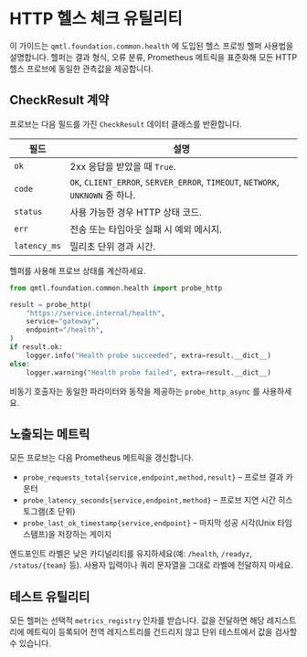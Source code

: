 # HTTP 헬스 체크 유틸리티

이 가이드는 `qmtl.foundation.common.health` 에 도입된 헬스 프로빙 헬퍼 사용법을 설명합니다. 헬퍼는 결과 형식, 오류 분류, Prometheus 메트릭을 표준화해 모든 HTTP 헬스 프로브에 동일한 관측값을 제공합니다.

## CheckResult 계약

프로브는 다음 필드를 가진 `CheckResult` 데이터 클래스를 반환합니다.

| 필드 | 설명 |
| --- | --- |
| `ok` | 2xx 응답을 받았을 때 `True`. |
| `code` | `OK`, `CLIENT_ERROR`, `SERVER_ERROR`, `TIMEOUT`, `NETWORK`, `UNKNOWN` 중 하나. |
| `status` | 사용 가능한 경우 HTTP 상태 코드. |
| `err` | 전송 또는 타임아웃 실패 시 예외 메시지. |
| `latency_ms` | 밀리초 단위 경과 시간. |

헬퍼를 사용해 프로브 상태를 계산하세요.

```python
from qmtl.foundation.common.health import probe_http

result = probe_http(
    "https://service.internal/health",
    service="gateway",
    endpoint="/health",
)
if result.ok:
    logger.info("Health probe succeeded", extra=result.__dict__)
else:
    logger.warning("Health probe failed", extra=result.__dict__)
```

비동기 호출자는 동일한 파라미터와 동작을 제공하는 `probe_http_async` 를 사용하세요.

## 노출되는 메트릭

모든 프로브는 다음 Prometheus 메트릭을 갱신합니다.

- `probe_requests_total{service,endpoint,method,result}` – 프로브 결과 카운터
- `probe_latency_seconds{service,endpoint,method}` – 프로브 지연 시간 히스토그램(초 단위)
- `probe_last_ok_timestamp{service,endpoint}` – 마지막 성공 시각(Unix 타임스탬프)을 저장하는 게이지

엔드포인트 라벨은 낮은 카디널리티를 유지하세요(예: `/health`, `/readyz`, `/status/{team}` 등). 사용자 입력이나 쿼리 문자열을 그대로 라벨에 전달하지 마세요.

## 테스트 유틸리티

모든 헬퍼는 선택적 `metrics_registry` 인자를 받습니다. 값을 전달하면 해당 레지스트리에 메트릭이 등록되어 전역 레지스트리를 건드리지 않고 단위 테스트에서 값을 검사할 수 있습니다.
